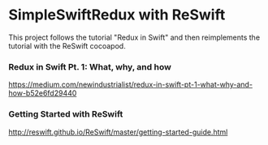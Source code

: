 # SimpleSwiftRedux with ReSwift
This project follows the tutorial "Redux in Swift" and then reimplements the tutorial with the ReSwift cocoapod.

### Redux in Swift Pt. 1: What, why, and how
https://medium.com/newindustrialist/redux-in-swift-pt-1-what-why-and-how-b52e6fd29440

### Getting Started with ReSwift
http://reswift.github.io/ReSwift/master/getting-started-guide.html
